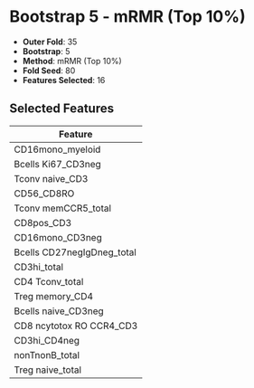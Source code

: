 # Bootstrap 5 - mRMR (Top 10%)

- **Outer Fold**: 35
- **Bootstrap**: 5
- **Method**: mRMR (Top 10%)
- **Fold Seed**: 80
- **Features Selected**: 16

## Selected Features

| Feature |
|---------|
| CD16mono_myeloid |
| Bcells Ki67_CD3neg |
| Tconv naive_CD3 |
| CD56_CD8RO |
| Tconv memCCR5_total |
| CD8pos_CD3 |
| CD16mono_CD3neg |
| Bcells CD27negIgDneg_total |
| CD3hi_total |
| CD4 Tconv_total |
| Treg memory_CD4 |
| Bcells naive_CD3neg |
| CD8 ncytotox RO CCR4_CD3 |
| CD3hi_CD4neg |
| nonTnonB_total |
| Treg naive_total |

